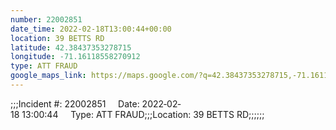 ```yaml
---
number: 22002851
date_time: 2022-02-18T13:00:44+00:00
location: 39 BETTS RD
latitude: 42.38437353278715
longitude: -71.16118558270912
type: ATT FRAUD
google_maps_link: https://maps.google.com/?q=42.38437353278715,-71.16118558270912
---
```


;;;Incident #: 22002851     Date: 2022‐02‐18 13:00:44     Type: ATT FRAUD;;;Location: 39 BETTS RD;;;;;;
